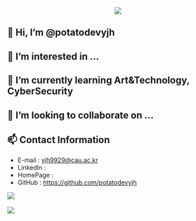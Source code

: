 <div align=center>
	<img src="https://capsule-render.vercel.app/api?type=waving&color=3D97FF&height=200&section=header&text=potatodevyjh&fontColor=17337A&fontSize=90" />	
</div>

## 👋 Hi, I’m @potatodevyjh
## 👀 I’m interested in ...
## 🌱 I’m currently learning Art&Technology, CyberSecurity
## 💞️ I’m looking to collaborate on ...
## 📫 Contact Information
- E-mail : yjh9929@cau.ac.kr
- LinkedIn : 
- HomePage : 
- GitHub : https://github.com/potatodevyjh

<img src="https://github-readme-stats.vercel.app/api/top-langs/?username=potatodevyjh&layout=compact"><br><br>
<img src="https://github-readme-stats.vercel.app/api?username=potatodevyjh&show_icons=true">

<!---
potatodevyjh/potatodevyjh is a ✨ special ✨ repository because its `README.md` (this file) appears on your GitHub profile.
You can click the Preview link to take a look at your changes.
--->
